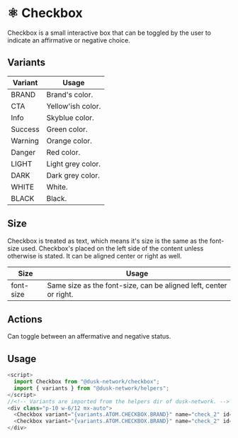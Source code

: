 # ⚛️ Checkbox

Checkbox is a small interactive box that can be toggled by the user to indicate an affirmative or negative choice.

## Variants

| Variant   | Usage            |
| --------- | ---------------- |
| BRAND     | Brand's color.   |
| CTA       | Yellow'ish color.|
| Info      | Skyblue color.   |
| Success   | Green color.     |
| Warning   | Orange color.    |
| Danger    | Red color.       |
| LIGHT     | Light grey color.|
| DARK      | Dark grey color. |
| WHITE     | White.           |
| BLACK     | Black.           |

## Size

Checkbox is treated as text, which means it's size is the same as the font-size used. Checkbox's placed on the left side of the content unless otherwise is stated. It can be aligned center or right as well.

| Size       | Usage                                                                |
| -----      | -------------------------------------------------------------------- |
| font-size  | Same size as the font-size, can be aligned left, center or right.    |

## Actions

Can toggle between an affermative and negative status.

## Usage

```js
<script>
  import Checkbox from "@dusk-network/checkbox"; 
  import { variants } from "@dusk-network/helpers";
</script>
//<!-- Variants are imported from the helpers dir of dusk-network. -->
<div class="p-10 w-6/12 mx-auto">
  <Checkbox variant="{variants.ATOM.CHECKBOX.BRAND}" name="check_2" id="check_1">Yo! I am a Checkbox</Checkbox>
  <Checkbox variant="{variants.ATOM.CHECKBOX.BRAND}" name="check_2" id="check_2">Yo! I am a Checkbox too</Checkbox>
</div>
```